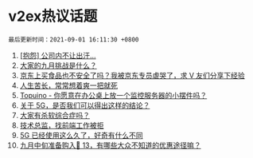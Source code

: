 # v2ex热议话题

`最后更新时间：2021-09-01 16:11:30 +0800`

1. [[抱怨] 公司内不让出汗...](https://www.v2ex.com/t/799179)
1. [大家的九月挑战是什么？](https://www.v2ex.com/t/799180)
1. [京东上买食品也不安全了吗？我被京东专员虐哭了，求 V 友们分享下经验](https://www.v2ex.com/t/799182)
1. [人生苦长，常常想着爽一把就死](https://www.v2ex.com/t/799089)
1. [Topuino - 你愿意在办公桌上放一个监控服务器的小摆件吗？](https://www.v2ex.com/t/799177)
1. [关于 5G，是否我们可以得出这样的结论？](https://www.v2ex.com/t/799136)
1. [大家有杀软综合症吗？](https://www.v2ex.com/t/799134)
1. [技术总监，找前端工作被拒](https://www.v2ex.com/t/799164)
1. [5G 已经使用这么久了，好奇有什么不同](https://www.v2ex.com/t/799240)
1. [九月中旬准备购入🍎 13，有哪些大众不知道的优惠途径嘛？](https://www.v2ex.com/t/799103)

